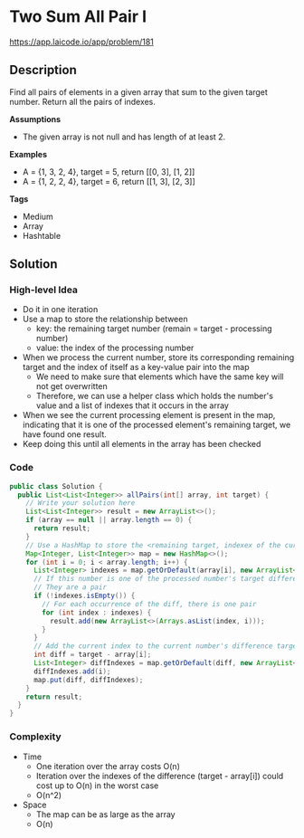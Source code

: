 # Two Sum All Pair I

<https://app.laicode.io/app/problem/181>

## Description

Find all pairs of elements in a given array that sum to the given target number. Return all the pairs of indexes.

**Assumptions**

- The given array is not null and has length of at least 2.

**Examples**

- A = {1, 3, 2, 4}, target = 5, return \[\[0, 3], \[1, 2]]
- A = {1, 2, 2, 4}, target = 6, return \[\[1, 3], \[2, 3]]

**Tags**

- Medium
- Array
- Hashtable

## Solution

### High-level Idea

- Do it in one iteration
- Use a map to store the relationship between
  - key: the remaining target number (remain = target - processing number)
  - value: the index of the processing number
- When we process the current number, store its corresponding remaining target and the index of itself as a key-value pair into the map
  - We need to make sure that elements which have the same key will not get overwritten
  - Therefore, we can use a helper class which holds the number's value and a list of indexes that it occurs in the array 
- When we see the current processing element is present in the map, indicating that it is one of the processed element's remaining target, we have found one result. 
- Keep doing this until all elements in the array has been checked

### Code

```java
public class Solution {
  public List<List<Integer>> allPairs(int[] array, int target) {
    // Write your solution here
    List<List<Integer>> result = new ArrayList<>();
    if (array == null || array.length == 0) {
      return result;
    }
    // Use a HashMap to store the <remaining target, indexex of the current number> relationship
    Map<Integer, List<Integer>> map = new HashMap<>();
    for (int i = 0; i < array.length; i++) {
      List<Integer> indexes = map.getOrDefault(array[i], new ArrayList<>());
      // If this number is one of the processed number's target difference
      // They are a pair
      if (!indexes.isEmpty()) {
        // For each occurrence of the diff, there is one pair
        for (int index : indexes) {
          result.add(new ArrayList<>(Arrays.asList(index, i)));
        }
      }
      // Add the current index to the current number's difference target's indexes list
      int diff = target - array[i];
      List<Integer> diffIndexes = map.getOrDefault(diff, new ArrayList<>());
      diffIndexes.add(i);
      map.put(diff, diffIndexes);
    }
    return result;
  }
}
```

### Complexity

- Time
  - One iteration over the array costs O(n)
  - Iteration over the indexes of the difference (target - array[i]) could cost up to O(n) in the worst case
  - O(n^2)
- Space
  - The map can be as large as the array
  - O(n)